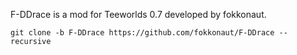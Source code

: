 F-DDrace is a mod for Teeworlds 0.7 developed by fokkonaut.

	git clone -b F-DDrace https://github.com/fokkonaut/F-DDrace --recursive

